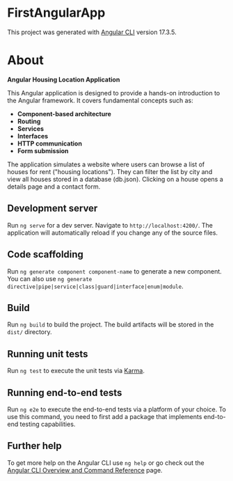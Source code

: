 # FirstAngularApp

This project was generated with [Angular CLI](https://github.com/angular/angular-cli) version 17.3.5.

# About
**Angular Housing Location Application**

This Angular application is designed to provide a hands-on introduction to the Angular framework. It covers fundamental concepts such as:

* **Component-based architecture**
* **Routing**
* **Services**
* **Interfaces**
* **HTTP communication**
* **Form submission**

The application simulates a website where users can browse a list of houses for rent ("housing locations"). They can filter the list by city and view all houses stored in a database (db.json). Clicking on a house opens a details page and a contact form.

## Development server

Run `ng serve` for a dev server. Navigate to `http://localhost:4200/`. The application will automatically reload if you change any of the source files.

## Code scaffolding

Run `ng generate component component-name` to generate a new component. You can also use `ng generate directive|pipe|service|class|guard|interface|enum|module`.

## Build

Run `ng build` to build the project. The build artifacts will be stored in the `dist/` directory.

## Running unit tests

Run `ng test` to execute the unit tests via [Karma](https://karma-runner.github.io).

## Running end-to-end tests

Run `ng e2e` to execute the end-to-end tests via a platform of your choice. To use this command, you need to first add a package that implements end-to-end testing capabilities.

## Further help

To get more help on the Angular CLI use `ng help` or go check out the [Angular CLI Overview and Command Reference](https://angular.io/cli) page.
